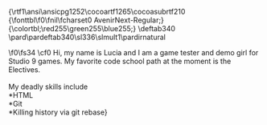 {\rtf1\ansi\ansicpg1252\cocoartf1265\cocoasubrtf210
{\fonttbl\f0\fnil\fcharset0 AvenirNext-Regular;}
{\colortbl;\red255\green255\blue255;}
\deftab340
\pard\pardeftab340\sl336\slmult1\pardirnatural

\f0\fs34 \cf0 Hi, my name is Lucia and I am a game tester and demo girl for Studio 9 games.  My favorite code school path at the moment is the Electives.\
\
My deadly skills include\
*HTML\
*Git\
*Killing history via git rebase}